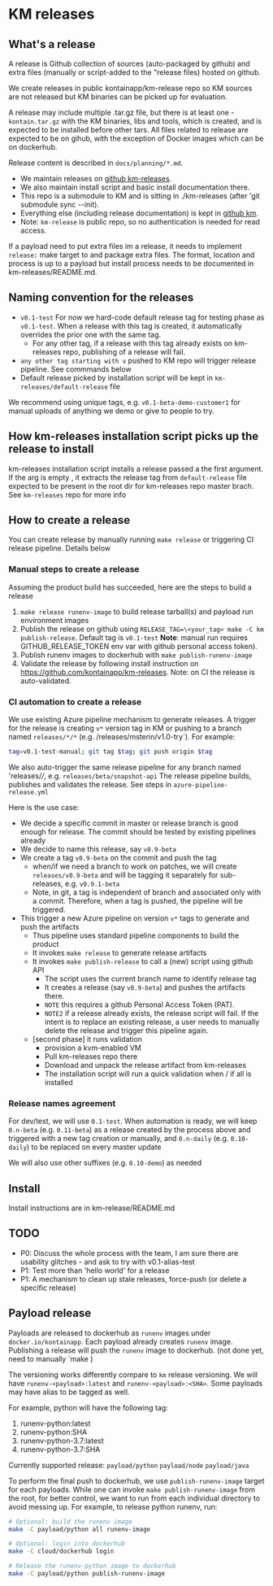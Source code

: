 # KM releases

## What's a release

A release is Github collection of sources (auto-packaged by github) and extra files (manually or script-added to the "release files) hosted on github.

We create releases in public kontainapp/km-release repo so KM sources are not released but KM binaries can be picked up for evaluation.

A release may include multiple .tar.gz file, but there is at least one - `kontain.tar.gz` with the KM binaries, libs and tools, which is created, and is expected to be installed before other tars. All files related to release are expected to be on gihub, with the exception of Docker images which can be on dockerhub.

Release content is described in `docs/planning/*.md`.

* We maintain releases on [github km-releases](https://github.com/kontainapp/km-releases/releases/).
* We also maintain install script and basic install documentation there.
* This repo is a submodule to KM and is sitting in ./km-releases (after 'git submodule sync --init).
* Everything else (including release documentation) is kept in [github km](https://github.com/kontainapp/km).
* Note: `km-release` is public repo, so no authentication is needed for read access.

If a payload need to put extra files im a release, it needs to implement `release:` make target to and package extra files. The format, location and process is up to a payload but install process needs to be documented in km-releases/README.md.

## Naming convention for the releases

* `v0.1-test` For now we hard-code default release tag for testing phase as `v0.1-test`. When a release with this tag is created, it automatically overrides the prior one with the same tag.
  * For any other tag, if a release with this tag already exists on km-releases repo, publishing of a release will fail.
* `any other tag starting with v` pushed to KM repo will trigger release pipeline. See commmands below
* Default release picked by installation script will be kept in `km-releases/default-release` file

We recommend using unique tags, e.g. `v0.1-beta-demo-customer1` for manual uploads of anything we demo or give to people to try.

## How km-releases installation script picks up the release to install

km-releases installation script installs a release passed a the first argument. If the arg is empty , it extracts the release tag from `default-release` file expected to be present in the root dir for km-releases repo master brach. See `km-releases` repo for more info
## How to create a release

You can create release by manually running `make release` or triggering CI release pipeline. Details below

### Manual steps to create a release

Assuming the product build has succeeded, here are the steps to build a release

1. `make release runenv-image` to build release tarball(s) and payload run environment images
1. Publish the release on github using `RELEASE_TAG=\<your_tag> make -C km publish-release`. Default tag is `v0.1-test`
**Note**: manual run requires GITHUB_RELEASE_TOKEN env var with github personal access token).
1. Publish runenv images to dockerhub with `make publish-runenv-image`
1. Validate the release by following install instruction on https://github.com/kontainapp/km-releases. Note: on CI the release is auto-validated.

### CI automation to create a release

We use existing Azure pipeline mechanism to generate releases. A trigger
for the release is creating `v*` version tag in KM or pushing to a branch named `releases/*/*` (e.g. /releases/msterin/v1.0-try`).
For example:

```bash
tag=v0.1-test-manual; git tag $tag; git push origin $tag
```

We also auto-trigger the same release pipeline for any branch named 'releases/*/*, e.g. `releases/beta/snapshot-api`
The release pipeline builds, publishes and validates the release. See steps in `azure-pipeline-release.yml`

Here is the use case:

* We decide a specific commit in master or release branch is good enough for release. The commit should be tested by existing pipelines already
* We decide to name this release, say `v0.9-beta`
* We create a tag `v0.9-beta` on the commit and push the tag
  * when/if we need a branch to work on patches, we will create `releases/v0.9-beta` and will be tagging it separately for sub-releases, e.g. `v0.9.1-beta`
  * Note, in git, a tag is independent of branch and associated only with a commit. Therefore, when a tag is pushed, the pipeline will be triggered.
* This trigger a new Azure pipeline on version `v*` tags to generate and push the artifacts
  * Thus pipeline uses standard pipeline components to build the product
  * It invokes `make release` to generate release artifacts
  * It invokes `make publish-release` to call a (new) script using github API
    * The script uses the current branch name to identify release tag
    * It creates a release (say `v0.9-beta`) and pushes the artifacts there.
    * `NOTE` this requires a github Personal Access Token (PAT).
    * `NOTE2` if a release already exists, the release script will fail. If the intent is to replace an existing release, a user needs to manually delete the release and trigger this pipeline again.
  * [second phase] it runs validation
    * provision a kvm-enabled VM
    * Pull km-releases repo there
    * Download and unpack the release artifact from km-releases
    * The installation script will run a quick validation when / if all is installed

### Release names agreement

For dev/test, we will use `0.1-test`. When automation is ready, we will keep `0.n-beta` (e.g. `0.11-beta`) as a release created by the process above and triggered with a new tag creation or manually, and `0.n-daily` (e.g. `0.10-daily`) to be replaced on every master update

We will also use other suffixes (e.g. `0.10-demo`) as needed

## Install

Install instructions are in km-release/README.md

## TODO

* P0: Discuss the whole process with the team, I am sure there are usability glitches - and ask to try with v0.1-alias-test
* P1: Test more than 'hello world' for a release
* P1: A mechanism to clean up stale releases, force-push (or delete a specific release)

## Payload release

Payloads are released to dockerhub as `runenv` images under `docker.io/kontainapp`. Each payload already creates
`runenv` image. Publishing a release will push the `runenv` image to dockerhub. (not done yet, need to manually `make )

The versioning works differently compare to `km` release versioning. We will have
`runenv-<payload>:latest` and `runenv-<payload>:<SHA>`. Some payloads may have alias to be tagged as well.

For example, python will have the following tag:
1. runenv-python:latest
1. runenv-python:SHA
1. runenv-python-3.7:latest
1. runenv-python-3.7:SHA

Currently supported release: `payload/python` `payload/node` `payload/java`

To perform the final push to dockerhub, we use `publish-runenv-image` target for
each payloads. While one can invoke `make publish-runenv-image` from the root, for
better control, we want to run from each individual directory to avoid
messing up. For example, to release python runenv, run:


```bash
# Optional: build the runenv image
make -C payload/python all runenv-image

# Optional: login into dockerhub
make -C cloud/dockerhub login

# Release the runenv-python image to dockerhub
make -C payload/python publish-runenv-image
```
